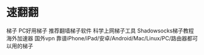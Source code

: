 # 速翻翻
梯子 PC好用梯子 推荐翻墙梯子软件 科学上网梯子工具 Shadowsocks梯子教程 海外加速器 国外vpn 靠谱iPhone/iPad/安卓/Android/Mac/Linux/PC/路由器都可以用的梯子
